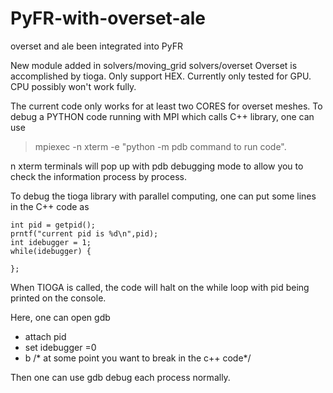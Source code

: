 # PyFR-with-overset-ale
 overset and ale been integrated into PyFR

New module added in solvers/moving_grid solvers/overset
Overset is accomplished by tioga. Only support HEX.
Currently only tested for GPU.
CPU possibly won't work fully.

The current code only works for at least two CORES for overset meshes.
To debug a PYTHON code running with MPI which calls C++ library, one can use
>mpiexec -n xterm -e "python -m pdb command to run code".

n xterm terminals will pop up with pdb debugging mode to allow you to check the information process by process.

To debug the tioga library with parallel computing, one can put some lines in the C++ code as
```
int pid = getpid();
prntf("current pid is %d\n",pid);
int idebugger = 1;
while(idebugger) {

};
```

When TIOGA is called, the code will halt on the while loop with pid being printed on the console.

Here, one can open gdb
* attach pid
* set idebugger =0
* b /* at some point you want to break in the c++ code*/

Then one can use gdb debug each process normally.
